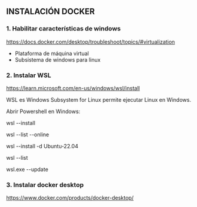 ## INSTALACIÓN DOCKER

### 1. Habilitar características de windows

https://docs.docker.com/desktop/troubleshoot/topics/#virtualization

* Plataforma de máquina virtual
* Subsistema de windows para linux

### 2. Instalar WSL
https://learn.microsoft.com/en-us/windows/wsl/install

WSL es Windows Subsystem for Linux permite ejecutar Linux en Windows.

Abrir Powershell en Windows:

wsl --install 

wsl --list --online

wsl --install -d Ubuntu-22.04

wsl --list 

wsl.exe --update

### 3. Instalar docker desktop

https://www.docker.com/products/docker-desktop/